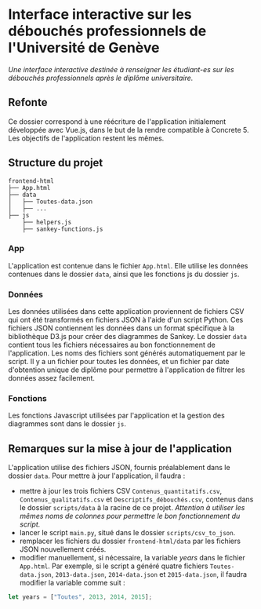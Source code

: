 # Interface interactive sur les débouchés professionnels de l'Université de Genève

*Une interface interactive destinée à renseigner les étudiant-es sur les débouchés
professionnels après le diplôme universitaire.*

## Refonte

Ce dossier correspond à une réécriture de l'application initialement développée avec Vue.js,
dans le but de la rendre compatible à Concrete 5. Les objectifs de l'application restent les mêmes.

## Structure du projet

```
frontend-html
├── App.html
├── data
│   ├── Toutes-data.json
│   ├── ...
├── js
    ├── helpers.js
    ├── sankey-functions.js
```

### App
L'application est contenue dans le fichier ```App.html```. Elle utilise les données
contenues dans le dossier ```data```, ainsi que les fonctions js du dossier ```js```.

### Données

Les données utilisées dans cette application proviennent de fichiers CSV qui ont été
transformés en fichiers JSON à l'aide d'un script Python. Ces fichiers JSON contiennent
les données dans un format spécifique à la bibliothèque D3.js pour créer des diagrammes de Sankey.
Le dossier ```data``` contient tous les fichiers nécessaires au bon fonctionnement de
l'application. Les noms des fichiers sont générés automatiquement par le script.
Il y a un fichier pour toutes les données, et un fichier par date d'obtention unique de diplôme
pour permettre à l'application de filtrer les données assez facilement.

### Fonctions
Les fonctions Javascript utilisées par l'application et la gestion des diagrammes sont dans le
dossier ```js```.

## Remarques sur la mise à jour de l'application
L'application utilise des fichiers JSON, fournis préalablement dans le
dossier ```data```. Pour mettre à jour l'application, il faudra :
- mettre à jour les trois fichiers CSV ```Contenus_quantitatifs.csv```, ```Contenus_qualitatifs.csv```
et ```Descriptifs_débouchés.csv```, contenus dans le dossier ```scripts/data``` à
la racine de ce projet. *Attention à utiliser les mêmes noms de colonnes pour
permettre le bon fonctionnement du script.*
- lancer le script ```main.py```, situé dans le dossier ```scripts/csv_to_json```.
- remplacer les fichiers du dossier ```frontend-html/data``` par les fichiers
JSON nouvellement créés.
- modifier manuellement, si nécessaire, la variable _years_ dans le fichier
```App.html```. Par exemple, si le script a généré quatre fichiers ```Toutes-data.json```,
```2013-data.json```, ```2014-data.json``` et ```2015-data.json```, il faudra
modifier la variable comme suit : 
```js
let years = ["Toutes", 2013, 2014, 2015];
```
